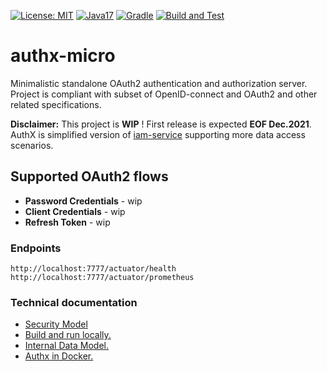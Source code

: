 [![License: MIT](https://img.shields.io/badge/License-MIT-yellow.svg)](https://opensource.org/licenses/MIT)
[![Java17](https://img.shields.io/badge/java-17-blue)](https://img.shields.io/badge/java-17-blue)
[![Gradle](https://img.shields.io/badge/gradle-v7.3-blue)](https://img.shields.io/badge/gradle-v7.3-blue)
[![Build and Test](https://github.com/jveverka/authx-micro/actions/workflows/main.yml/badge.svg)](https://github.com/jveverka/authx-micro/actions/workflows/main.yml)

# authx-micro
Minimalistic standalone OAuth2 authentication and authorization server. Project is compliant with subset of OpenID-connect and OAuth2 and other related specifications.

__Disclaimer:__ This project is __WIP__ ! First release is expected __EOF Dec.2021__. 
AuthX is simplified version of [iam-service](https://github.com/jveverka/iam-service) supporting more data access scenarios.

## Supported OAuth2 flows
* __Password Credentials__ - wip
* __Client Credentials__ - wip
* __Refresh Token__ - wip

### Endpoints
```
http://localhost:7777/actuator/health
http://localhost:7777/actuator/prometheus
```
 
### Technical documentation
* [Security Model](docs/authx-security-model.md)
* [Build and run locally.](docs/authx-build-and-run.md)
* [Internal Data Model.](docs/authx-data-model.md)
* [Authx in Docker.](docs/authx-dockerization.md)
